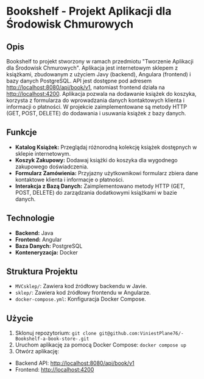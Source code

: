 # Bookshelf - Projekt Aplikacji dla Środowisk Chmurowych
## Opis
Bookshelf to projekt stworzony w ramach przedmiotu "Tworzenie Aplikacji dla Środowisk Chmurowych". Aplikacja jest internetowym sklepem z książkami, zbudowanym z użyciem Javy (backend), Angulara (frontend) i bazy danych PostgreSQL. API jest dostępne pod adresem [http://localhost:8080/api/book/v1](http://localhost:8080/api/book/v1), natomiast frontend działa na [http://localhost:4200](http://localhost:4200). Aplikacja pozwala na dodawanie książek do koszyka, korzysta z formularza do wprowadzania danych kontaktowych klienta i informacji o płatności. W projekcie zaimplementowane są metody HTTP (GET, POST, DELETE) do dodawania i usuwania książek z bazy danych.
## Funkcje
 -  **Katalog Książek:** Przeglądaj różnorodną kolekcję książek dostępnych w sklepie internetowym. 
 -  **Koszyk Zakupowy:** Dodawaj książki do koszyka dla wygodnego zakupowego doświadczenia. 
 -  **Formularz Zamówienia:** Przyjazny użytkownikowi formularz zbiera dane kontaktowe klienta i informacje o płatności. 
 -  **Interakcja z Bazą Danych:** Zaimplementowano metody HTTP (GET, POST, DELETE) do zarządzania dodatkowymi książkami w bazie danych.
## Technologie
-  **Backend:** Java 
-  **Frontend:** Angular 
-  **Baza Danych:** PostgreSQL 
-  **Konteneryzacja:** Docker 
## Struktura Projektu 
 -  `MVCsklep/`: Zawiera kod źródłowy backendu w Javie. 
 -  `sklep/`: Zawiera kod źródłowy frontendu w Angularze. 
 -  `docker-compose.yml`: Konfiguracja Docker Compose.
## Użycie
1. Sklonuj repozytorium: ``git clone git@github.com:ViniestPlane76/-Bookshelf-a-book-store-.git``
2. Uruchom aplikację za pomocą Docker Compose: ``docker compose up``
3. Otwórz aplikację: 
 -   Backend API: [http://localhost:8080/api/book/v1](http://localhost:8080/api/book/v1)
-   Frontend: [http://localhost:4200](http://localhost:4200/)